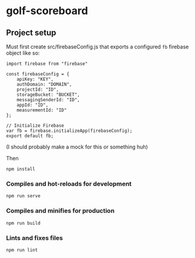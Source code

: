 # golf-scoreboard

## Project setup
Must first create src/firebaseConfig.js that exports a configured `fb` firebase object like so:
```
import firebase from "firebase"

const firebaseConfig = {
    apiKey: "KEY",
    authDomain: "DOMAIN",
    projectId: "ID",
    storageBucket: "BUCKET",
    messagingSenderId: "ID",
    appId: "ID",
    measurementId: "ID"
};

// Initialize Firebase
var fb = firebase.initializeApp(firebaseConfig); 
export default fb;
```
(I should probably make a mock for this or something huh)


Then
```
npm install
```

### Compiles and hot-reloads for development
```
npm run serve
```

### Compiles and minifies for production
```
npm run build
```

### Lints and fixes files
```
npm run lint
```
